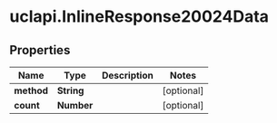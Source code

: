 # uclapi.InlineResponse20024Data

## Properties

Name | Type | Description | Notes
------------ | ------------- | ------------- | -------------
**method** | **String** |  | [optional] 
**count** | **Number** |  | [optional] 


